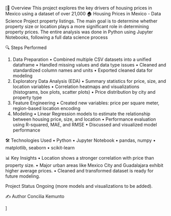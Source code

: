 ﻿[📌 Overview
This project explores the key drivers of housing prices in Mexico using a dataset of over 21,000 🏠 Housing Prices in Mexico - Data Science Project
property listings. The main goal is to determine whether property size or location plays a more significant role in determining property prices. The entire analysis was done in Python using Jupyter Notebooks, following a full data science process

🔍 Steps Performed
1. Data Preparation
•    Combined multiple CSV datasets into a unified dataframe
•    Handled missing values and data type issues
•    Cleaned and standardized column names and units
•    Exported cleaned data for modeling
2. Exploratory Data Analysis (EDA)
•    Summary statistics for price, size, and location variables
•    Correlation heatmaps and visualizations (histograms, box plots, scatter plots)
•    Price distribution by city and property type
3. Feature Engineering
•    Created new variables: price per square meter, region-based location encoding
4. Modeling
•    Linear Regression models to estimate the relationship between housing price, size, and location
•    Performance evaluation using R-squared, MAE, and RMSE
•    Discussed and visualized model performance



🛠️ Technologies Used
•    Python
•    Jupyter Notebook
•    pandas, numpy
•    matplotlib, seaborn
•    scikit-learn

📊 Key Insights
•    Location shows a stronger correlation with price than property size.
•    Major urban areas like Mexico City and Guadalajara exhibit higher average prices.
•    Cleaned and transformed dataset is ready for future modeling.

Project Status
Ongoing (more models and visualizations to be added).

✍️ Author
Concilia Kemunto

]
